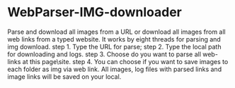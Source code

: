 # WebParser-IMG-downloader
Parse and download all images from a URL or download all images from all web links from a typed website.
It works by eight threads for parsing and img download.
step 1. Type the URL for parse;
step 2. Type the local path for downloading and logs.
step 3. Choose do you want to parse all web-links at this page\site.
step 4. You can choose if you want to save images to each folder as img via web link.
All images, log files with parsed links and image links will be saved on your local.
